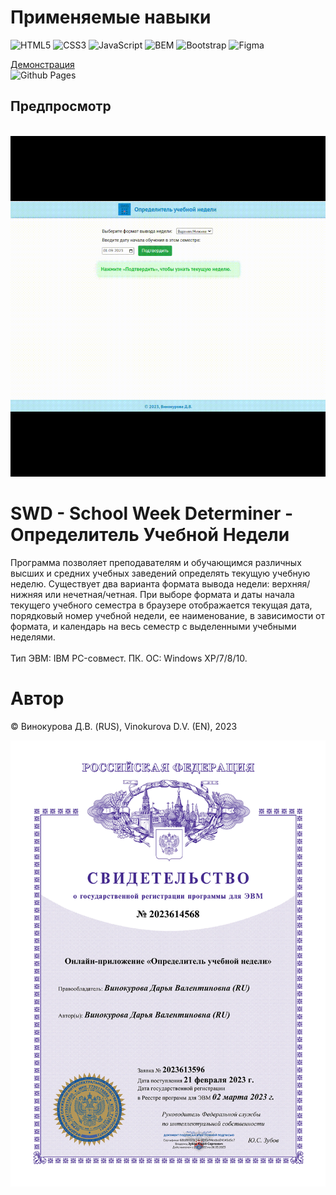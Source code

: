 # Применяемые навыки
![HTML5](https://img.shields.io/badge/html5-%23E34F26.svg?style=for-the-badge&logo=html5&logoColor=white)
![CSS3](https://img.shields.io/badge/css3-%231572B6.svg?style=for-the-badge&logo=css3&logoColor=white)
![JavaScript](https://img.shields.io/badge/javascript-%23323330.svg?style=for-the-badge&logo=javascript&logoColor=%23F7DF1E)
![BEM](https://img.shields.io/static/v1?style=for-the-badge&message=BEM&color=000000&logo=BEM&logoColor=FFFFFF&label=)
![Bootstrap](https://img.shields.io/badge/bootstrap-%238511FA.svg?style=for-the-badge&logo=bootstrap&logoColor=white)
![Figma](https://img.shields.io/badge/figma-%23F24E1E.svg?style=for-the-badge&logo=figma&logoColor=white)

[Демонстрация](https://dvin-programmer.github.io/SWD/)
<br>![Github Pages](https://img.shields.io/badge/github%20pages-121013?style=for-the-badge&logo=github&logoColor=white)

## Предпросмотр
<br>![gif](./img/SWD2.gif)


# SWD - School Week Determiner - Определитель Учебной Недели
Программа позволяет преподавателям и обучающимся различных высших и средних учебных
заведений определять текущую учебную неделю. Существует два варианта формата вывода
недели: верхняя/нижняя или нечетная/четная. При выборе формата и даты начала текущего
учебного семестра в браузере отображается текущая дата, порядковый номер учебной недели,
ее наименование, в зависимости от формата, и календарь на весь семестр с выделенными
учебными неделями. 
<br><br>Тип ЭВМ: IBM PC-совмест. ПК. ОС: Windows ХР/7/8/10.

# Автор
© Винокурова Д.В. (RUS), Vinokurova D.V. (EN), 2023

![Свидетельство на программу ЭВМ](./img/Свидетельство.png)

